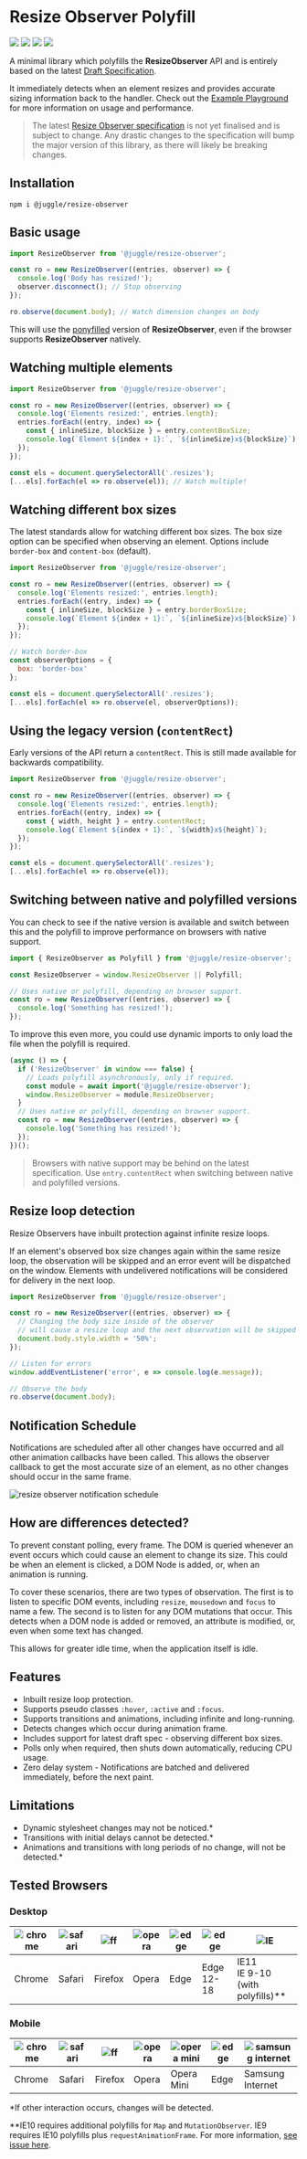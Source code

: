 # Resize Observer Polyfill

![](https://img.shields.io/circleci/project/github/juggle/resize-observer/master.svg?logo=circleci&style=for-the-badge)
![](https://img.shields.io/coveralls/github/juggle/resize-observer.svg?logoColor=white&style=for-the-badge)
![](https://img.shields.io/bundlephobia/minzip/@juggle/resize-observer.svg?colorB=%233399ff&style=for-the-badge)
![](https://img.shields.io/npm/l/@juggle/resize-observer.svg?colorB=%233399ff&style=for-the-badge)

A minimal library which polyfills the **ResizeObserver** API and is entirely based on the latest [Draft Specification](https://drafts.csswg.org/resize-observer-1/).

It immediately detects when an element resizes and provides accurate sizing information back to the handler. Check out the [Example Playground](//juggle.studio/resize-observer) for more information on usage and performance.

> The latest [Resize Observer specification](https://drafts.csswg.org/resize-observer-1/) is not yet finalised and is subject to change.
> Any drastic changes to the specification will bump the major version of this library, as there will likely be breaking changes.


## Installation
``` shell
npm i @juggle/resize-observer
```

## Basic usage
``` js
import ResizeObserver from '@juggle/resize-observer';

const ro = new ResizeObserver((entries, observer) => {
  console.log('Body has resized!');
  observer.disconnect(); // Stop observing
});

ro.observe(document.body); // Watch dimension changes on body
```
This will use the [ponyfilled](https://github.com/sindresorhus/ponyfill) version of **ResizeObserver**, even if the browser supports **ResizeObserver** natively.

## Watching multiple elements
``` js
import ResizeObserver from '@juggle/resize-observer';

const ro = new ResizeObserver((entries, observer) => {
  console.log('Elements resized:', entries.length);
  entries.forEach((entry, index) => {
    const { inlineSize, blockSize } = entry.contentBoxSize;
    console.log(`Element ${index + 1}:`, `${inlineSize}x${blockSize}`);
  });
});

const els = document.querySelectorAll('.resizes');
[...els].forEach(el => ro.observe(el)); // Watch multiple!
```

## Watching different box sizes

The latest standards allow for watching different box sizes. The box size option can be specified when observing an element. Options include `border-box` and `content-box` (default).
``` js
import ResizeObserver from '@juggle/resize-observer';

const ro = new ResizeObserver((entries, observer) => {
  console.log('Elements resized:', entries.length);
  entries.forEach((entry, index) => {
    const { inlineSize, blockSize } = entry.borderBoxSize;
    console.log(`Element ${index + 1}:`, `${inlineSize}x${blockSize}`);
  });
});

// Watch border-box
const observerOptions = {
  box: 'border-box'
};

const els = document.querySelectorAll('.resizes');
[...els].forEach(el => ro.observe(el, observerOptions));
```

## Using the legacy version (`contentRect`)

Early versions of the API return a `contentRect`. This is still made available for backwards compatibility.

``` js
import ResizeObserver from '@juggle/resize-observer';

const ro = new ResizeObserver((entries, observer) => {
  console.log('Elements resized:', entries.length);
  entries.forEach((entry, index) => {
    const { width, height } = entry.contentRect;
    console.log(`Element ${index + 1}:`, `${width}x${height}`);
  });
});

const els = document.querySelectorAll('.resizes');
[...els].forEach(el => ro.observe(el));
```


## Switching between native and polyfilled versions

You can check to see if the native version is available and switch between this and the polyfill to improve performance on browsers with native support.

``` js
import { ResizeObserver as Polyfill } from '@juggle/resize-observer';

const ResizeObserver = window.ResizeObserver || Polyfill;

// Uses native or polyfill, depending on browser support.
const ro = new ResizeObserver((entries, observer) => {
  console.log('Something has resized!');
});
```

To improve this even more, you could use dynamic imports to only load the file when the polyfill is required.

``` js
(async () => {
  if ('ResizeObserver' in window === false) {
    // Loads polyfill asynchronously, only if required.
    const module = await import('@juggle/resize-observer');
    window.ResizeObserver = module.ResizeObserver;
  }
  // Uses native or polyfill, depending on browser support.
  const ro = new ResizeObserver((entries, observer) => {
    console.log('Something has resized!');
  });
})();
```

> Browsers with native support may be behind on the latest specification.
> Use `entry.contentRect` when switching between native and polyfilled versions.


## Resize loop detection

Resize Observers have inbuilt protection against infinite resize loops.

If an element's observed box size changes again within the same resize loop, the observation will be skipped and an error event will be dispatched on the window. Elements with undelivered notifications will be considered for delivery in the next loop.

```js
import ResizeObserver from '@juggle/resize-observer';

const ro = new ResizeObserver((entries, observer) => {
  // Changing the body size inside of the observer
  // will cause a resize loop and the next observation will be skipped
  document.body.style.width = '50%';
});

// Listen for errors
window.addEventListener('error', e => console.log(e.message));

// Observe the body
ro.observe(document.body);
```

## Notification Schedule
Notifications are scheduled after all other changes have occurred and all other animation callbacks have been called. This allows the observer callback to get the most accurate size of an element, as no other changes should occur in the same frame.

![resize observer notification schedule](https://user-images.githubusercontent.com/1519516/52825568-20433500-30b5-11e9-9854-4cee13a09a7d.jpg)



## How are differences detected?

To prevent constant polling, every frame. The DOM is queried whenever an event occurs which could cause an element to change its size. This could be when an element is clicked, a DOM Node is added, or, when an animation is running.

To cover these scenarios, there are two types of observation. The first is to listen to specific DOM events, including `resize`, `mousedown` and `focus` to name a few. The second is to listen for any DOM mutations that occur. This detects when a DOM node is added or removed, an attribute is modified, or, even when some text has changed.

This allows for greater idle time, when the application itself is idle.


## Features

- Inbuilt resize loop protection.
- Supports pseudo classes `:hover`, `:active` and `:focus`.
- Supports transitions and animations, including infinite and long-running.
- Detects changes which occur during animation frame.
- Includes support for latest draft spec - observing different box sizes.
- Polls only when required, then shuts down automatically, reducing CPU usage.
- Zero delay system - Notifications are batched and delivered immediately, before the next paint.


## Limitations

- Dynamic stylesheet changes may not be noticed.*
- Transitions with initial delays cannot be detected.*
- Animations and transitions with long periods of no change, will not be detected.*


## Tested Browsers

[chrome]: https://github.com/alrra/browser-logos/raw/master/src/chrome/chrome_64x64.png
[safari]: https://github.com/alrra/browser-logos/raw/master/src/safari/safari_64x64.png
[safari-ios]: https://github.com/alrra/browser-logos/raw/master/src/safari-ios/safari-ios_64x64.png
[ff]: https://github.com/alrra/browser-logos/raw/master/src/firefox/firefox_64x64.png
[opera]: https://github.com/alrra/browser-logos/raw/master/src/opera/opera_64x64.png
[opera-mini]: https://github.com/alrra/browser-logos/raw/master/src/opera-mini/opera-mini_64x64.png
[edge_12-18]: https://github.com/alrra/browser-logos/raw/master/src/archive/edge_12-18/edge_12-18_64x64.png
[edge]: https://github.com/alrra/browser-logos/raw/master/src/edge/edge_64x64.png
[samsung]: https://github.com/alrra/browser-logos/raw/master/src/samsung-internet/samsung-internet_64x64.png
[ie]: https://github.com/alrra/browser-logos/raw/master/src/archive/internet-explorer_9-11/internet-explorer_9-11_64x64.png

### Desktop
| ![chrome][chrome] | ![safari][safari] | ![ff][ff] | ![opera][opera] | ![edge][edge] | ![edge][edge_12-18] | ![IE][ie] |
|--------|--------|---------|-------|------|------------|---------------------------------------|
| Chrome | Safari | Firefox | Opera | Edge | Edge 12-18 | IE11<br/>IE 9-10 (with polyfills)\*\* |

### Mobile
| ![chrome][chrome] | ![safari][safari] | ![ff][ff] | ![opera][opera] | ![opera mini][opera-mini] | ![edge][edge_12-18] | ![samsung internet][samsung] |
|--------|--------|---------|-------|------------|------|------------------|
| Chrome | Safari | Firefox | Opera | Opera Mini | Edge | Samsung Internet |


\*If other interaction occurs, changes will be detected.

\*\*IE10 requires additional polyfills for `Map` and `MutationObserver`. IE9 requires IE10 polyfills plus `requestAnimationFrame`. For more information, [see issue here](https://github.com/juggle/resize-observer/issues/64).

